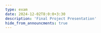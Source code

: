 ```yaml
---
type: exam
date: 2024-12-02T8:0:0+3:30
description: 'Final Project Presentation'
hide_from_announcments: true
---
```

